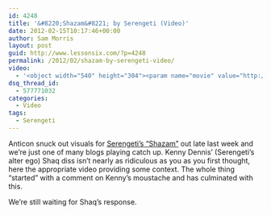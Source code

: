 ```yaml
---
id: 4248
title: '&#8220;Shazam&#8221; by Serengeti (Video)'
date: 2012-02-15T10:17:46+00:00
author: Sam Morris
layout: post
guid: http://www.lessonsix.com/?p=4248
permalink: /2012/02/shazam-by-serengeti-video/
video:
  - '<object width="540" height="304"><param name="movie" value="http://www.youtube.com/v/JgNey0TtMS0?version=3&amp;hl=en_GB"></param><param name="allowFullScreen" value="true"></param><param name="allowscriptaccess" value="always"></param><embed src="http://www.youtube.com/v/JgNey0TtMS0?version=3&amp;hl=en_GB" type="application/x-shockwave-flash" width="540" height="304" allowscriptaccess="always" allowfullscreen="true"></embed></object>'
dsq_thread_id:
  - 577771032
categories:
  - Video
tags:
  - Serengeti
---
```

Anticon snuck out visuals for [Serengeti&#8217;s &#8220;Shazam&#8221;](http://www.lessonsix.com/2012/02/shazam-by-serengeti/) out late last week and we&#8217;re just one of many blogs playing catch up. Kenny Dennis&#8217; (Serengeti&#8217;s alter ego) Shaq diss isn&#8217;t nearly as ridiculous as you as you first thought, here the appropriate video providing some context. The whole thing &#8220;started&#8221; with a comment on Kenny&#8217;s moustache and has culminated with this.

We&#8217;re still waiting for Shaq&#8217;s response.